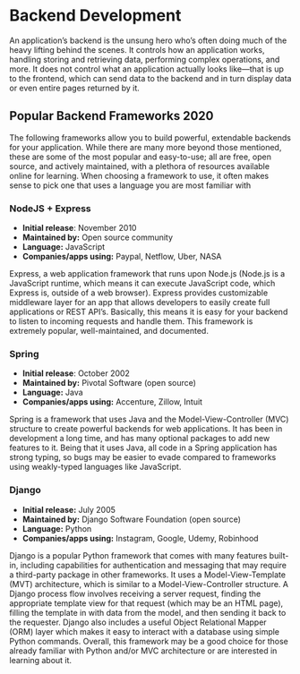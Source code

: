 ﻿# Backend DevelopmentAn application’s backend is the unsung hero who’s often doing much of the heavy lifting behind the scenes. It controls how an application works, handling storing and retrieving data, performing complex operations, and more. It does not control what an application actually looks like—that is up to the frontend, which can send data to the backend and in turn display data or even entire pages returned by it.## Popular Backend Frameworks 2020The following frameworks allow you to build powerful, extendable backends for your application. While there are many more beyond those mentioned, these are some of the most popular and easy-to-use; all are free, open source, and actively maintained, with a plethora of resources available online for learning. When choosing a framework to use, it often makes sense to pick one that uses a language you are most familiar with### NodeJS + Express*   **Initial release**: November 2010*   **Maintained by:** Open source community*   **Language:** JavaScript*   **Companies/apps using:** Paypal, Netflow, Uber, NASAExpress, a web application framework that runs upon Node.js (Node.js is a JavaScript runtime, which means it can execute JavaScript code, which Express is, outside of a web browser).  Express provides customizable middleware layer for an app that allows developers to easily create full applications or REST API’s. Basically, this means it is easy for your backend to listen to incoming requests and handle them. This framework is extremely popular, well-maintained, and documented.### Spring*   **Initial release**: October 2002*   **Maintained by:** Pivotal Software (open source)*   **Language:** Java*   **Companies/apps using:** Accenture, Zillow, IntuitSpring is a framework that uses Java and the Model-View-Controller (MVC) structure to create powerful backends for web applications. It has been in development a long time, and has many optional packages to add new features to it. Being that it uses Java, all code in a Spring application has strong typing, so bugs may be easier to evade compared to frameworks using weakly-typed languages like JavaScript.### Django*   **Initial release:** July 2005*   **Maintained by:** Django Software Foundation (open source)*   **Language:** Python*   **Companies/apps using:** Instagram, Google, Udemy, RobinhoodDjango is a popular Python framework that comes with many features built-in, including capabilities for authentication and messaging that may require a third-party package in other frameworks. It uses a Model-View-Template (MVT) architecture, which is similar to a Model-View-Controller structure. A Django process flow involves receiving a server request, finding the appropriate template view for that request (which may be an HTML page), filling the template in with data from the model, and then sending it back to the requester. Django also includes a useful Object Relational Mapper (ORM) layer which makes it easy to interact with a database using simple Python commands. Overall, this framework may be a good choice for those already familiar with Python and/or MVC architecture or are interested in learning about it.
